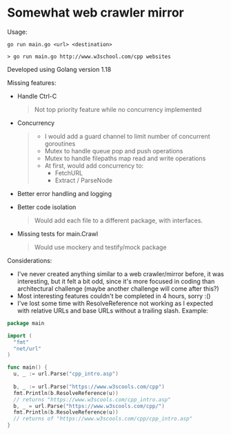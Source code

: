 # Somewhat web crawler mirror

Usage:

```shell
go run main.go <url> <destination>

> go run main.go http://www.w3school.com/cpp websites
```

Developed using Golang version 1.18

Missing features:
- Handle Ctrl-C
  > Not top priority feature while no concurrency implemented
- Concurrency 
  > - I would add a guard channel to limit number of concurrent goroutines
  > - Mutex to handle queue pop and push operations
  > - Mutex to handle filepaths map read and write operations
  > - At first, would add concurrency to:
  >   - FetchURL
  >   - Extract / ParseNode
- Better error handling and logging
- Better code isolation
  > Would add each file to a different package, with interfaces.

- Missing tests for main.Crawl
  > Would use mockery and testify/mock package

Considerations: 
- I've never created anything similar to a web crawler/mirror before, it was interesting, but it felt a bit odd, since it's more focused in coding than architectural challenge (maybe another challenge will come after this?)
- Most interesting features couldn't be completed in 4 hours, sorry :() 
- I've lost some time with ResolveReference not working as I expected with relative URLs and base URLs without a trailing slash. Example: 
 
```go
package main

import (
  "fmt"
  "net/url"
)

func main() {
  u, _ := url.Parse("cpp_intro.asp")
  
  b, _ := url.Parse("https://www.w3scools.com/cpp")
  fmt.Println(b.ResolveReference(u))
  // returns "https://www.w3scools.com/cpp_intro.asp"
  b, _ = url.Parse("https://www.w3scools.com/cpp/")
  fmt.Println(b.ResolveReference(u))
  // returns of "https://www.w3scools.com/cpp/cpp_intro.asp"
}
``` 
